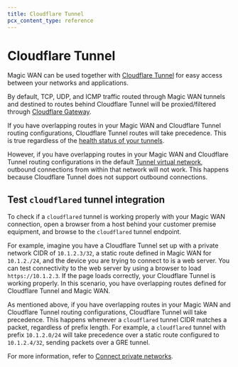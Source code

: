 ```yaml
---
title: Cloudflare Tunnel
pcx_content_type: reference
---
```


# Cloudflare Tunnel

Magic WAN can be used together with [Cloudflare Tunnel](/cloudflare-one/connections/connect-networks/) for easy access between your networks and applications.

By default, TCP, UDP, and ICMP traffic routed through Magic WAN tunnels and destined to routes behind Cloudflare Tunnel will be proxied/filtered through [Cloudflare Gateway](/cloudflare-one/policies/gateway/).

If you have overlapping routes in your Magic WAN and Cloudflare Tunnel routing configurations, Cloudflare Tunnel routes will take precedence. This is true regardless of the [health status of your tunnels](/magic-wan/reference/probe-construction/#health-state-and-prioritization).

However, if you have overlapping routes in your Magic WAN and Cloudflare Tunnel routing configurations in the default [Tunnel virtual network](/cloudflare-one/connections/connect-networks/private-net/tunnel-virtual-networks/), outbound connections from within that network will not work. This happens because Cloudflare Tunnel does not support outbound connections.

## Test `cloudflared` tunnel integration

To check if a `cloudflared` tunnel is working properly with your Magic WAN connection, open a browser from a host behind your customer premise equipment, and browse to the `cloudflared` tunnel endpoint. 

For example, imagine you have a Cloudflare Tunnel set up with a private network CIDR of `10.1.2.3/32`, a static route defined in Magic WAN for `10.1.2./24`, and the device you are trying to connect to is a web server. You can test connectivity to the web server by using a browser to load `https://10.1.2.3`. If the page loads correctly, your Cloudflare Tunnel is working properly. In this scenario, you have overlapping routes defined for Cloudflare Tunnel and Magic WAN.

As mentioned above, if you have overlapping routes in your Magic WAN and Cloudflare Tunnel routing configurations, Cloudflare Tunnel will take precedence. This happens whenever a `cloudflared` tunnel CIDR matches a packet, regardless of prefix length. For example, a `cloudflared` tunnel with prefix `10.1.2.0/24` will take precedence over a static route configured to `10.1.2.4/32`, sending packets over a GRE tunnel.

For more information, refer to [Connect private networks](/cloudflare-one/connections/connect-networks/private-net/connect-private-networks/).